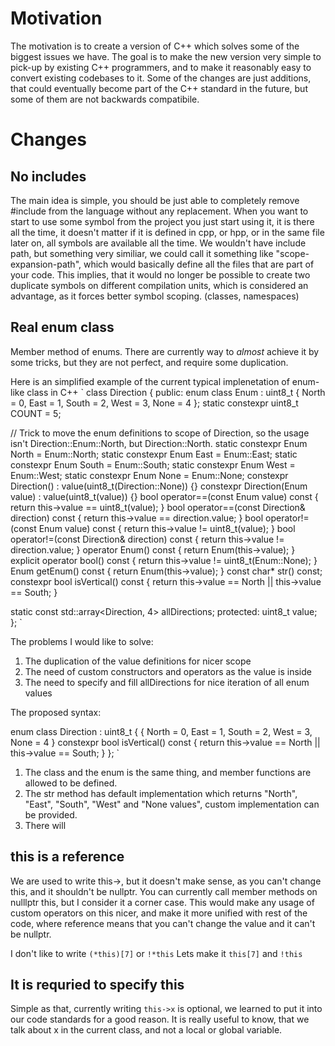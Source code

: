 # Motivation
The motivation is to create a version of C++ which solves some of the biggest issues we have.
The goal is to make the new version very simple to pick-up by existing C++ programmers, and to make it reasonably easy to convert existing codebases to it.
Some of the changes are just additions, that could eventually become part of the C++ standard in the future, but some of them are not backwards compatibile.


# Changes

## No includes
The main idea is simple, you should be just able to completely remove #include from the language without any replacement.
When you want to start to use some symbol from the project you just start using it, it is there all the time, it doesn't matter if it is defined in cpp, or hpp, or in the same file later on, all symbols are available all the time.
We wouldn't have include path, but something very similiar, we could call it something like "scope-expansion-path", which would basically define all the files that are part of your code.
This implies, that it would no longer be possible to create two duplicate symbols on different compilation units, which is considered an advantage, as it forces better symbol scoping. (classes, namespaces)

## Real enum class
Member method of enums. There are currently way to *almost* achieve it by some tricks, but they are not perfect, and require some duplication.


Here is an simplified example of the current typical implenetation of enum-like class in C++
`
class Direction
{
public:
  enum class Enum : uint8_t
  {
    North = 0,
    East = 1,
    South = 2,
    West = 3,
    None = 4
  };
  static constexpr uint8_t COUNT = 5;

  // Trick to move the enum definitions to scope of Direction, so the usage isn't Direction::Enum::North, but Direction::North.
  static constexpr Enum North = Enum::North;
  static constexpr Enum East = Enum::East;
  static constexpr Enum South = Enum::South;
  static constexpr Enum West = Enum::West;
  static constexpr Enum None = Enum::None;
  constexpr Direction() : value(uint8_t(Direction::None)) {}
  constexpr Direction(Enum value) : value(uint8_t(value)) {}
  bool operator==(const Enum value) const { return this->value == uint8_t(value); }
  bool operator==(const Direction& direction) const { return this->value == direction.value; }
  bool operator!=(const Enum value) const { return this->value != uint8_t(value); }
  bool operator!=(const Direction& direction) const { return this->value != direction.value; }
  operator Enum() const { return Enum(this->value); }
  explicit operator bool() const { return this->value != uint8_t(Enum::None); }
  Enum getEnum() const { return Enum(this->value); }
  const char* str() const;
  constexpr bool isVertical() const { return this->value == North || this->value == South; }

  static const std::array<Direction, 4> allDirections;
protected:
  uint8_t value;
};
`

The problems I would like to solve:
1. The duplication of the value definitions for nicer scope
2. The need of custom constructors and operators as the value is inside
3. The need to specify and fill allDirections for nice iteration of all enum values

The proposed syntax:

enum class Direction : uint8_t
{
  {
    North = 0,
    East = 1,
    South = 2,
    West = 3,
    None = 4
  }
  constexpr bool isVertical() const { return this->value == North || this->value == South; }
};
`

1. The class and the enum is the same thing, and member functions are allowed to be defined.
2. The str method has default implementation which returns "North", "East", "South", "West" and "None values", custom implementation can be provided.
3. There will 



## this is a reference
We are used to write this->, but it doesn't make sense, as you can't change this, and it shouldn't be nullptr. You can currently call member methods on nulllptr this, but I consider it a corner case.
This would make any usage of custom operators on this nicer, and make it more unified with rest of the code, where reference means that you can't change the value and it can't be nullptr.

I don't like to write
`(*this)[7]` or `!*this`
Lets make it
`this[7]` and `!this`

## It is requried to specify this
Simple as that, currently writing `this->x` is optional, we learned to put it into our code standards for a good reason. It is really useful to know, that we talk about x in the current class, and not a local or global variable.
